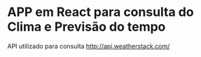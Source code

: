 <h1>APP em React para consulta do Clima e Previsão do tempo</h1>

API utilizado para consulta http://api.weatherstack.com/
